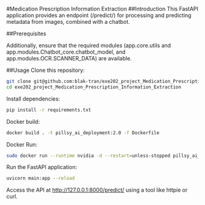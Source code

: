 #Medication Prescription Information Extraction
##Introduction
This FastAPI application provides an endpoint (/predict/) for processing and predicting metadata from images, combined with a chatbot.

##Prerequisites

Additionally, ensure that the required modules (app.core.utils and app.modules.Chatbot_core.chatbot_model, and app.modules.OCR.SCANNER_DATA) are available.

##Usage
Clone this repository:

```bash
git clone git@github.com:blak-tran/exe202_project_Medication_Prescription_Information_Extraction.git
cd exe202_project_Medication_Prescription_Information_Extraction
```

Install dependencies:
```bash
pip install -r requirements.txt
```

Docker build:
```bash
docker build . -t pillsy_ai_deployment:2.0 -f Dockerfile
```
Docker Run:
```bash
sudo docker run --runtime nvidia -d --restart=unless-stopped pillsy_ai_deployment:2.0
```

Run the FastAPI application:
```bash
uvicorn main:app --reload
```

Access the API at http://127.0.0.1:8000/predict/ using a tool like httpie or curl.

